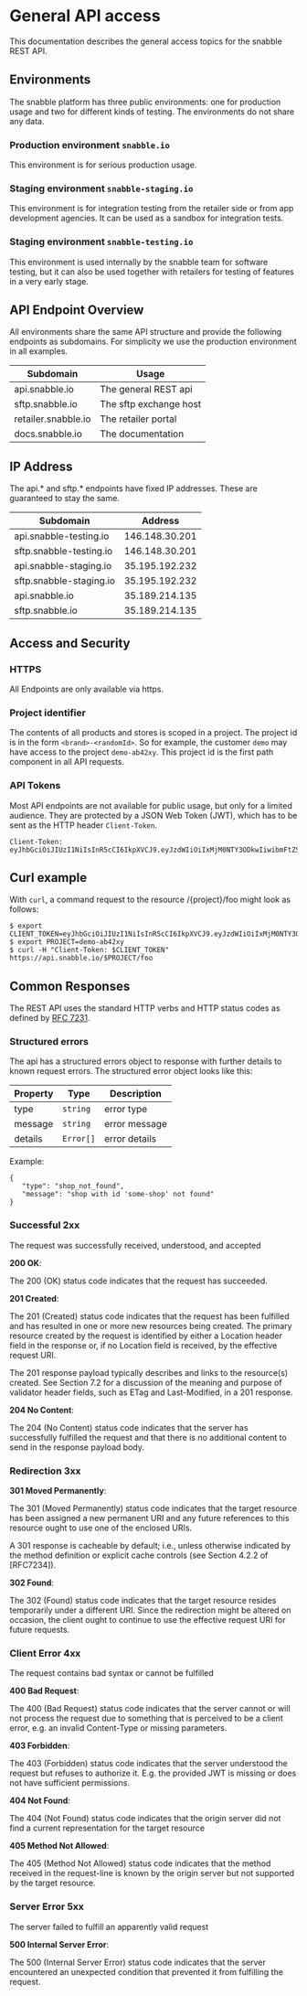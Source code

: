 # General API access

This documentation describes the general access topics for the snabble REST API.

## Environments

The snabble platform has three public environments: one for production usage and
two for different kinds of testing. The environments do not share any data.

### Production environment `snabble.io`

This environment is for serious production usage.

### Staging environment `snabble-staging.io`

This environment is for integration testing from the retailer side or from app development agencies.
It can be used as a sandbox for integration tests.

### Staging environment `snabble-testing.io`

This environment is used internally by the snabble team for software testing, but it can also be used together
with retailers for testing of features in a very early stage.

## API Endpoint Overview

All environments share the same API structure and provide the following endpoints as subdomains. For simplicity we use the production environment in all examples.

| Subdomain                      | Usage                                       |
|--------------------------------|---------------------------------------------|
| api.snabble.io                 | The general REST api                        |
| sftp.snabble.io                | The sftp exchange host                      |
| retailer.snabble.io            | The retailer portal                         |
| docs.snabble.io                | The documentation                           |

## IP Address

The api.* and sftp.* endpoints have fixed IP addresses. These are guaranteed to stay the same.

| Subdomain               | Address        |
|-------------------------|----------------|
| api.snabble-testing.io  | 146.148.30.201 |
| sftp.snabble-testing.io | 146.148.30.201 |
| api.snabble-staging.io  | 35.195.192.232 |
| sftp.snabble-staging.io | 35.195.192.232 |
| api.snabble.io          | 35.189.214.135 |
| sftp.snabble.io         | 35.189.214.135 |

## Access and Security

### HTTPS

All Endpoints are only available via https.

### Project identifier

The contents of all products and stores is scoped in a project. The project id is in the form `<brand>-<randomId>`. So for example, the customer `demo` may have access to the project `demo-ab42xy`. This project id is the first path component in all API requests.

### API Tokens

Most API endpoints are not available for public usage, but only for a limited audience.
They are protected by a JSON Web Token (JWT), which has to be sent as the HTTP header `Client-Token`.

```
Client-Token: eyJhbGciOiJIUzI1NiIsInR5cCI6IkpXVCJ9.eyJzdWIiOiIxMjM0NTY3ODkwIiwibmFtZSI6IkpvaG4gRG9lIiwiYWRtaW4iOnRydWV9.TJVA95OrM7E2cBab30RMHrHDcEfxjoYZgeFONFh7HgQ
```

## Curl example
With `curl`, a command request to the resource /{project}/foo might look as follows:

```
$ export CLIENT_TOKEN=eyJhbGciOiJIUzI1NiIsInR5cCI6IkpXVCJ9.eyJzdWIiOiIxMjM0NTY3ODkwIiwibmFtZSI6IkpvaG4gRG9lIiwiYWRtaW4iOnRydWV9.TJVA95OrM7E2cBab30RMHrHDcEfxjoYZgeFONFh7HgQ
$ export PROJECT=demo-ab42xy
$ curl -H "Client-Token: $CLIENT_TOKEN" https://api.snabble.io/$PROJECT/foo
```

## Common Responses

The REST API uses the standard HTTP verbs and HTTP status codes as defined by [RFC 7231](https://tools.ietf.org/html/rfc7231#section-6).

### Structured errors

The api has a structured errors object to response with further details to known request errors. The structured error object looks like this:

| Property  | Type       | Description                              |
|-----------|------------|------------------------------------------|
| type      | `string`   | error type                               |
| message   | `string`   | error message                            |
| details   | `Error[]`  | error details                            |

Example:
```
{
   "type": "shop_not_found",
   "message": "shop with id 'some-shop' not found"
}
```

### Successful 2xx
The request was successfully received, understood, and accepted

**200 OK**:

   The 200 (OK) status code indicates that the request has succeeded.

**201 Created**:

   The 201 (Created) status code indicates that the request has been
   fulfilled and has resulted in one or more new resources being
   created.  The primary resource created by the request is identified
   by either a Location header field in the response or, if no Location
   field is received, by the effective request URI.

   The 201 response payload typically describes and links to the
   resource(s) created.  See Section 7.2 for a discussion of the meaning
   and purpose of validator header fields, such as ETag and
   Last-Modified, in a 201 response.

**204 No Content**:

   The 204 (No Content) status code indicates that the server has
   successfully fulfilled the request and that there is no additional
   content to send in the response payload body.

### Redirection 3xx

**301 Moved Permanently**:

   The 301 (Moved Permanently) status code indicates that the target
   resource has been assigned a new permanent URI and any future
   references to this resource ought to use one of the enclosed URIs.

   A 301 response is cacheable by default; i.e., unless otherwise
   indicated by the method definition or explicit cache controls (see
   Section 4.2.2 of [RFC7234]).

**302 Found**:

   The 302 (Found) status code indicates that the target resource
   resides temporarily under a different URI.  Since the redirection
   might be altered on occasion, the client ought to continue to use the
   effective request URI for future requests.

### Client Error 4xx

The request contains bad syntax or cannot be fulfilled

**400 Bad Request**:

   The 400 (Bad Request) status code indicates that the server cannot or
   will not process the request due to something that is perceived to be
   a client error, e.g. an invalid Content-Type or missing parameters.

**403 Forbidden**:

   The 403 (Forbidden) status code indicates that the server understood
   the request but refuses to authorize it. E.g. the provided JWT
   is missing or does not have sufficient permissions.

**404 Not Found**:

   The 404 (Not Found) status code indicates that the origin server
   did not find a current representation for the target resource

**405 Method Not Allowed**:

   The 405 (Method Not Allowed) status code indicates that the method
   received in the request-line is known by the origin server but not
   supported by the target resource.


### Server Error 5xx

The server failed to fulfill an apparently valid request

**500 Internal Server Error**:

   The 500 (Internal Server Error) status code indicates that the server
   encountered an unexpected condition that prevented it from fulfilling
   the request.
